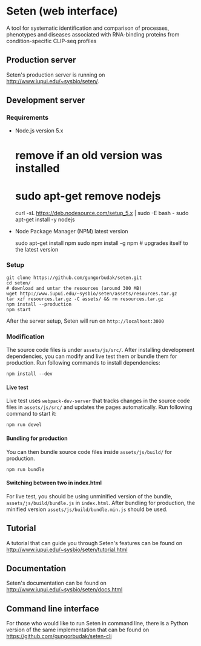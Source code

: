 # Seten (web interface)

A tool for systematic identification and comparison of processes, phenotypes and diseases associated with RNA-binding proteins from condition-specific CLIP-seq profiles

## Production server

Seten's production server is running on http://www.iupui.edu/~sysbio/seten/.

## Development server

### Requirements

* Node.js version 5.x

    # remove if an old version was installed
    # sudo apt-get remove nodejs
    curl -sL https://deb.nodesource.com/setup_5.x | sudo -E bash -
    sudo apt-get install -y nodejs

* Node Package Manager (NPM) latest version

    sudo apt-get install npm
    sudo npm install -g npm # upgrades itself to the latest version

### Setup

    git clone https://github.com/gungorbudak/seten.git
    cd seten/
    # download and untar the resources (around 300 MB)
    wget http://www.iupui.edu/~sysbio/seten/assets/resources.tar.gz
    tar xzf resources.tar.gz -C assets/ && rm resources.tar.gz
    npm install --production
    npm start

After the server setup, Seten will run on `http://localhost:3000`

### Modification

The source code files is under `assets/js/src/`. After installing development dependencies, you can modify and live test them or bundle them for production. Run following commands to install dependencies:

    npm install --dev

#### Live test

Live test uses `webpack-dev-server` that tracks changes in the source code files in `assets/js/src/` and updates the pages automatically. Run following command to start it:

    npm run devel

#### Bundling for production

You can then bundle source code files inside `assets/js/build/` for production.

    npm run bundle

#### Switching between two in index.html

For live test, you should be using unminified version of the bundle, `assets/js/build/bundle.js` in `index.html`. After bundling for production, the minified version `assets/js/build/bundle.min.js` should be used.

## Tutorial

A tutorial that can guide you through Seten's features can be found on http://www.iupui.edu/~sysbio/seten/tutorial.html

## Documentation

Seten's documentation can be found on http://www.iupui.edu/~sysbio/seten/docs.html

## Command line interface

For those who would like to run Seten in command line, there is a Python version of the same implementation that can be found on https://github.com/gungorbudak/seten-cli
